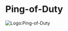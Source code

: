 # Ping-of-Duty


![Logo:Ping-of-Duty]([[https://raw.githubusercontent.com/HollandHards/Ping-of-Duty/de38a1b015cdb1fe962c5dccc38b57a3d85cf534/ping-of-duty_logo.png?token=GHSAT0AAAAAADKIWUIPG5NZWJWEQ7ER2TGC2FVI5VQ](https://github.com/HollandHards/Ping-of-Duty/blob/de38a1b015cdb1fe962c5dccc38b57a3d85cf534/ping-of-duty_logo.png)](https://github.com/HollandHards/Ping-of-Duty/blob/de38a1b015cdb1fe962c5dccc38b57a3d85cf534/ping-of-duty_logo.png))


